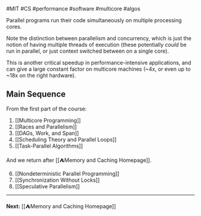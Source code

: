 #MIT #CS #performance #software #multicore #algos

Parallel programs run their code simultaneously on multiple processing cores.

Note the distinction between parallelism and concurrency, which is just the notion of having multiple threads of execution (these potentially *could* be run in parallel, or just context switched between on a single core).

This is another critical speedup in performance-intensive applications, and can give a large constant factor on multicore machines (~4x, or even up to ~18x on the right hardware).

## Main Sequence

From the first part of the course:

1. [[Multicore Programming]]
2. [[Races and Parallelism]]
3. [[DAGs, Work, and Span]]
4. [[Scheduling Theory and Parallel Loops]]
5. [[Task-Parallel Algorithms]]

And we return after [[⛺Memory and Caching Homepage]].

6. [[Nondeterministic Parallel Programming]]
7. [[Synchronization Without Locks]]
8. [[Speculative Parallelism]]

---

**Next:** [[⛺Memory and Caching Homepage]]